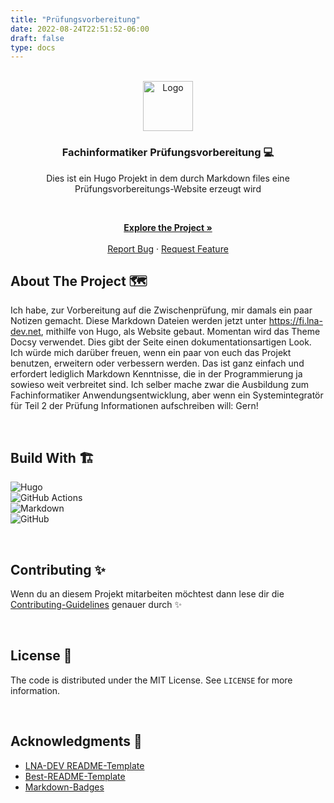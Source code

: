 ```yaml
---
title: "Prüfungsvorbereitung"
date: 2022-08-24T22:51:52-06:00
draft: false
type: docs
---
```

<!-- PROJECT LOGO -->
<br />
<div align="center">
  <a href="https://github.com/lna-dev/Fachinformatiker-Pruefungsvorbereitung">
    <img src="./Assets/Images/Pingüino-Square.png" alt="Logo" width="80" height="80">
  </a>

### Fachinformatiker Prüfungsvorbereitung 💻

Dies ist ein Hugo Projekt in dem durch Markdown files eine Prüfungsvorbereitungs-Website erzeugt wird
<p align="center">

<br />

<a href="https://fachinformatiker-prüfungsvorbereitung.de"><strong>Explore the Project »</strong></a>
<br />
<br />
<a href="https://github.com/lna-dev/Fachinformatiker-Pruefungsvorbereitung/issues">Report Bug</a>
·
<a href="https://github.com/lna-dev/Fachinformatiker-Pruefungsvorbereitung/issues">Request Feature</a>
  </p>
</div>

<!-- ABOUT THE PROJECT -->
## About The Project 🗺️

Ich habe, zur Vorbereitung auf die Zwischenprüfung, mir damals ein paar Notizen gemacht. Diese Markdown Dateien werden jetzt unter <https://fi.lna-dev.net>, mithilfe von Hugo, als Website gebaut. Momentan wird das Theme Docsy verwendet. Dies gibt der Seite einen dokumentationsartigen Look. Ich würde mich darüber freuen, wenn ein paar von euch das Projekt benutzen, erweitern oder verbessern werden. Das ist ganz einfach und erfordert lediglich Markdown Kenntnisse, die in der Programmierung ja sowieso weit verbreitet sind. Ich selber mache zwar die Ausbildung zum Fachinformatiker Anwendungsentwicklung, aber wenn ein Systemintegratör für Teil 2 der Prüfung Informationen aufschreiben will: Gern!

<br>

## Build With 🏗️

<!-- Go to https://github.com/Ileriayo/markdown-badges and search for a fitting batch🙃 -->
![Hugo](https://img.shields.io/badge/Hugo-black.svg?style=for-the-badge&logo=Hugo)  
![GitHub Actions](https://img.shields.io/badge/github%20actions-%232671E5.svg?style=for-the-badge&logo=githubactions&logoColor=white)  
![Markdown](https://img.shields.io/badge/markdown-%23000000.svg?style=for-the-badge&logo=markdown&logoColor=white)  
![GitHub](https://img.shields.io/badge/github-%23121011.svg?style=for-the-badge&logo=github&logoColor=white)  

<br>

<!-- CONTRIBUTING -->
## Contributing ✨

Wenn du an diesem Projekt mitarbeiten möchtest dann lese dir die [Contributing-Guidelines](https://github.com/LNA-DEV/Fachinformatiker-Pruefungsvorbereitung/blob/main/CONTRIBUTING.md) genauer durch ✨

<br>

<!-- LICENSE -->
## License 📝

The code is distributed under the MIT License. See `LICENSE` for more information.

<br>

<!-- ACKNOWLEDGMENTS -->
## Acknowledgments 🙏

- [LNA-DEV README-Template](https://github.com/lna-dev/README-Template)
- [Best-README-Template](https://github.com/othneildrew/Best-README-Template)
- [Markdown-Badges](https://github.com/Ileriayo/markdown-badges)
